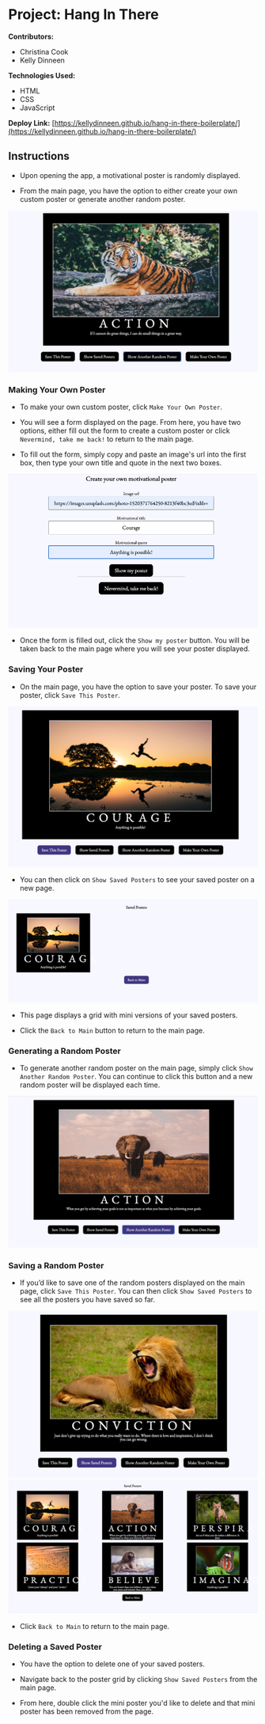 # Project: Hang In There

**Contributors:**

- Christina Cook
- Kelly Dinneen

**Technologies Used:**

- HTML
- CSS
- JavaScript

**Deploy Link:** [https://kellydinneen.github.io/hang-in-there-boilerplate/](https://kellydinneen.github.io/hang-in-there-boilerplate/)

## Instructions

- Upon opening the app, a motivational poster is randomly displayed.

- From the main page, you have the option to either create your own custom poster or generate another random poster.

![Screenshot of homepage](/readme-imgs/kelly-christina/homepage-main.png)

### Making Your Own Poster

- To make your own custom poster, click `Make Your Own Poster`.

- You will see a form displayed on the page. From here, you have two options, either fill out the form to create a custom poster or click `Nevermind, take me back!` to return to the main page.

- To fill out the form, simply copy and paste an image's url into the first box, then type your own title and quote in the next two boxes.

![Screenshot of form with text](/readme-imgs/kelly-christina/form-with-text.png)

- Once the form is filled out, click the `Show my poster` button. You will be taken back to the main page where you will see your poster displayed.

### Saving Your Poster

- On the main page, you have the option to save your poster. To save your poster, click `Save This Poster`.

![Screenshot of homepage with Save This Poster button highlighted](/readme-imgs/kelly-christina/save-poster.png)

- You can then click on `Show Saved Posters` to see your saved poster on a new page.

![Screenshot of grid](/readme-imgs/kelly-christina/saved-posters.png)

- This page displays a grid with mini versions of your saved posters.

- Click the `Back to Main` button to return to the main page.

### Generating a Random Poster

- To generate another random poster on the main page, simply click `Show Another Random Poster`. You can continue to click this button and a new random poster will be displayed each time.

![Screenshot of grid with multiple posters](/readme-imgs/kelly-christina/random-poster.png)

### Saving a Random Poster

- If you’d like to save one of the random posters displayed on the main page, click `Save This Poster`. You can then click `Show Saved Posters` to see all the posters you have saved so far.

![Screenshot of homepage with Show Saved Posters button highlighted](/readme-imgs/kelly-christina/show-saved.png)
![Screenshot of grid with multiple posters](/readme-imgs/kelly-christina/poster-grid.png)

- Click `Back to Main` to return to the main page.

### Deleting a Saved Poster

- You have the option to delete one of your saved posters.

- Navigate back to the poster grid by clicking `Show Saved Posters` from the main page.

- From here, double click the mini poster you'd like to delete and that mini poster has been removed from the page.
